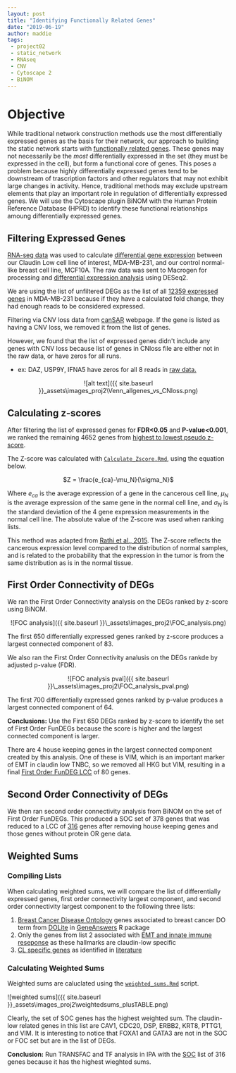 ```yaml
---
layout: post
title: "Identifying Functionally Related Genes"
date: "2019-06-19"
author: maddie
tags:
 - project02
 - static_network
 - RNAseq
 - CNV
 - Cytoscape 2
 - BiNOM
---
```


# Objective
While traditional network construction methods use the most differentially expressed genes as the basis for their network, our approach to building the static network starts with [functionally related genes](https://waset.org/publications/307/categorization-and-estimation-of-relative-connectivity-of-genes-from-meta-often-network). These genes may not necessarily be the *most* differentially expressed in the set (they must be expressed in the cell), but form  a functional core of genes. This poses a problem  because highly differentially expressed genes tend to be downstream of trascription factors and other regulators that may not exhibit large changes in activity. Hence, traditional methods may exclude upstream elements that play an important role in regulation of differentially expressed genes. We will use the Cytoscape plugin BiNOM with the Human Protein Reference Database (HPRD) to identify these functional relationships amoung differentially expressed genes.

## Filtering Expressed Genes
[RNA-seq data](https://bmcgenomics.biomedcentral.com/articles/10.1186/s12864-018-4533-0) was used to calculate [differential gene expression](https://github.com/MadeleineGastonguay/gastonguay_compsysmed_labnotebook/tree/dev/_projects/project2/Differential_Expression) between our Claudin Low cell line of interest, MDA-MB-231, and our control normal-like breast cell line, MCF10A. The raw data was sent to Macrogen for processing and [differential expression analysis](https://github.com/VeraLiconaResearchGroup/CancerReversion/tree/master/_projects/project2/Differential_Expression) using DESeq2.

We are using the list of unfiltered DEGs as the list of all [12359 expressed genes](https://github.com/VeraLiconaResearchGroup/CancerReversion/blob/master/_projects/project2/Network%20Components/FunDEGs/FunDEGs_rankDEGs_zscore_12359) in MDA-MB-231 because if they have a calculated fold change, they had enough reads to be considered expressed.

Filtering via CNV loss data from [canSAR](https://cansar.icr.ac.uk/cansar/cell-lines/MDA-MB-231/copy_number_variation/loss/ ) webpage. If the gene is listed as having a CNV loss, we removed it from the list of genes.

However, we found that the list of expressed genes didn't include any genes with CNV loss because list of genes in CNloss file are either not in the raw data, or have zeros for all runs.
- ex: DAZ, USP9Y, IFNA5 have zeros for all 8 reads in [raw data.](https://github.com/VeraLiconaResearchGroup/CancerReversion/blob/master/_projects/project2/Network_Components/data2.csv)

 
<div style="text-align:center" markdown="1">

![alt text]({{ site.baseurl }}\_assets\images_proj2\Venn_allgenes_vs_CNloss.png)

</div>

## Calculating z-scores
After filtering the list of expressed genes for **FDR<0.05** and **P-value<0.001**, we ranked the remaining 4652 genes from [highest to lowest pseudo z-score](https://github.com/VeraLiconaResearchGroup/CancerReversion/blob/master/_projects/project2/Network_Components/FunDEGs_ranked_Zscore/FunDEGs_rankDEGs_zscore_pvalFDR_4652).

The Z-score was calculated with [`Calculate_Zscore.Rmd`](https://github.com/VeraLiconaResearchGroup/CancerReversion/blob/master/_projects/project2/Network_Components/FunDEGs_ranked_Zscore/Calculate_Zscore.Rmd), using the equation below. 

<p align="center">
	$Z = \frac{e_{ca}-\mu_N}{\sigma_N}$
</p>

 Where $e_{ca}$ is the average expression of a gene in the cancerous cell line, $\mu_N$ is the average expression of the same gene in the normal cell line, and $\sigma_N$ is the standard deviation of the 4 gene expression measurements in the normal cell line. The absolute value of the Z-score was used when ranking lists.

This method was adapted from [Rathi et al., 2015](https://www.ncbi.nlm.nih.gov/pmc/articles/PMC4160810/). The Z-score reflects the cancerous expression level compared to the distribution of normal samples, and is related to the probability that the expression in the tumor is from the same distribution as is in the normal tissue.

<!-- The R code used to calculate the Z-scores is shown below:

```R
# Read in expression data for all expressed genes (all DEGs) filtered by CNL
## Note: In this case, none of our genes had CNL
data2 <- read.csv("data2.csv")

#Create data table with only normalized data for MCF10a
df <- data2 %>% select(Gene_Symbol, N_MCF10A_1, N_MCF10A_2, N_MCF10A_3, N_MCF10A_4)
df$SD<- apply(df[,-1], 1, sd)
df$mean <- data2$MCF10A.mean

#Create new data table with all info from data2 as well as z-scores
df1 <- data2
df1$sd_mcf10a <- df$SD
df1$zscore <- (df1$MDA_MB.231.mean-df1$MCF10A.mean)/df1$sd_mcf10a
df1$abs_zscore <- abs(df1$zscore)
``` -->

## First Order Connectivity of DEGs

We ran the First Order Connectivity analysis on the DEGs ranked by z-score using BiNOM. 

<div style="text-align:center" markdown="1">
![FOC analysis]({{ site.baseurl }}\_assets\images_proj2\FOC_analysis.png)
</div>

The first 650 differentially expressed genes ranked by z-score produces a largest connected component of 83.

We also ran the First Order Connectivity analusis on the DEGs rankde by adjusted p-value (FDR).
<div style="text-align:center" markdown="1">
![FOC analysis pval]({{ site.baseurl }}\_assets\images_proj2\FOC_analysis_pval.png)
</div>

The first 700 differentially expressed genes ranked by p-value produces a largest connected component of 64.

**Conclusions:** Use the First 650 DEGs ranked by z-score to identify the set of First Order FunDEGs because the score is higher and the largest connected component is larger.

There are 4 house keeping genes in the largest connected component created by this analysis. One of these is VIM, which is an important marker of EMT in claudin low TNBC, so we removed all HKG but VIM, resulting in a final [First Order FunDEG LCC](https://github.com/VeraLiconaResearchGroup/CancerReversion/blob/master/_projects/project2/Network_Components/FunDEGs_ranked_Zscore/FunDEGs_FOC_LCC_noHKG_80) of 80 genes.

## Second Order Connectivity of DEGs

We then ran second order connectivity analysis from BiNOM on the set of First Order FunDEGs. This produced a SOC set of 378 genes that was reduced to a LCC of [316](https://github.com/VeraLiconaResearchGroup/CancerReversion/blob/master/_projects/project2/Network_Components/FunDEGs_ranked_Zscore/FunDEGs_SOC_exprnoHKG_316.txt) genes after removing house keeping genes and those genes without protein OR gene data.

## Weighted Sums

### Compiling Lists

When calculating weighted sums, we will compare the list of differentially expressed genes, first order connectivity largest component, and second order connectivity largest component to the following three lists:
1. [Breast Cancer Disease Ontology](https://github.com/VeraLiconaResearchGroup/CancerReversion/blob/master/_projects/project2/Network_Components/breast_DO.txt) genes associated to breast cancer DO term from [DOLite](https://www.ncbi.nlm.nih.gov/pmc/articles/PMC2687947/) in [GeneAnswers](http://www.bioconductor.org/packages/2.5/bioc/html/GeneAnswers.html) R package
2. Only the genes from list 2 associated with [EMT and innate immune reseponse](https://github.com/VeraLiconaResearchGroup/CancerReversion/blob/master/_projects/project2/Network_Components/EMT_innateimmune.txt) as these hallmarks are claudin-low specific
3. [CL specific genes](https://github.com/VeraLiconaResearchGroup/CancerReversion/blob/master/_projects/project2/Network_Components/CL_genes.txt) as identified in [literature](http://cancerres.aacrjournals.org/content/77/9/2213)

### Calculating Weighted Sums
Weighted sums are caluclated using the [`weighted_sums.Rmd`](https://github.com/VeraLiconaResearchGroup/CancerReversion/blob/master/_projects/project2/Network_Components/FunDEGs_ranked_Zscore/weighted_sums.Rmd) script.

<!-- ```{r}
weightedsums<-data.frame(gene_set = NA, number_genes = NA, HOC= NA, breastDO= NA, CLgenes=NA, sum=NA)
class(weightedsums$sum)<-'numeric'

varlist<-list(rankedDEGs$X1,FOC$X1,SOC$X1)
for (i in varlist){
  ilen<-length(i)
  x<-length(intersect(i,HOC$X1))/ilen
  y<-length(intersect(i,breastDO$X1))/ilen
  z<-0
  SUM<-((1/3)*x)+((1/3)*y)+((1/3)*z)
  weightedsums[nrow(weightedsums)+1,] = list(NA,ilen,x,y,z,SUM)
}
weightedsums<-weightedsums[-1,]
weightedsums[2,1]<-'DEG'
weightedsums[3,1]<-'FOC'
weightedsums[4,1]<-'SOC'


g1 <- ggplot(data= weightedsums, aes(x = gene_set, y =sum)) +
		geom_bar(stat="identity", aes(fill = gene_set)) +
		ggtitle("Weighted Sums") + xlab("Gene list") +
		ylab("Weighted Sum") + theme(legend.position = "none")
``` -->

![weighted sums]({{ site.baseurl }}\_assets\images_proj2\weightedsums_plusTABLE.png)

Clearly, the set of SOC genes has the highest weighted sum. The claudin-low related genes in this list are CAV1, CDC20, DSP, ERBB2, KRT8, PTTG1, and VIM. It is interesting to notice that FOXA1 and GATA3 are not in the SOC or FOC set but are in the list of DEGs.


**Conclusion:** Run TRANSFAC and TF analysis in IPA with the [SOC](https://github.com/VeraLiconaResearchGroup/CancerReversion/blob/master/_projects/project2/Network_Components/FunDEGs_ranked_Zscore/FunDEGs_SOC_exprnoHKG_316.txt) list of 316 genes because it has the highest wieghted sums.